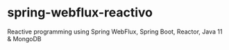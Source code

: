# spring-webflux-reactivo
Reactive programming using Spring WebFlux, Spring Boot, Reactor, Java 11 &amp; MongoDB
